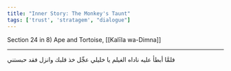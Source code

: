 ```yaml
---
title: "Inner Story: The Monkey's Taunt"
tags: ['trust', 'stratagem', "dialogue"]
---
```


 Section 24 in 8) Ape and Tortoise, [[Kalīla wa-Dimna]]

---
فلمَّا أبطأ عليه ناداه الغيلم يا خليلي عجِّل خذ قلبك وانزل فقد حبستني
